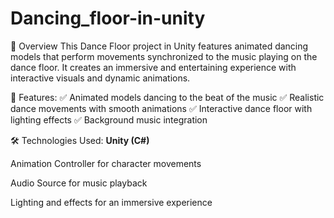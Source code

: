# Dancing_floor-in-unity


📌 Overview
This Dance Floor project in Unity features animated dancing models that perform movements synchronized to the music playing on the dance floor. It creates an immersive and entertaining experience with interactive visuals and dynamic animations.


🔹 Features:
✅ Animated models dancing to the beat of the music
✅ Realistic dance movements with smooth animations
✅ Interactive dance floor with lighting effects
✅ Background music integration

🛠️ Technologies Used:
**Unity (C#)**

Animation Controller for character movements

Audio Source for music playback

Lighting and effects for an immersive experience
